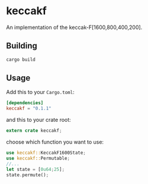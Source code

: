 # keccakf

An implementation of the keccak-F[1600,800,400,200]. 

## Building

```bash
cargo build
```

## Usage

Add this to your `Cargo.toml`:

```toml
[dependencies]
keccakf = "0.1.1"
```

and this to your crate root:

```rust
extern crate keccakf;
```

choose which function you want to use:

```rust
use keccakf::KeccakF1600State;
use keccakf::Permutable;
//...
let state = [0u64;25];
state.permute();
```

